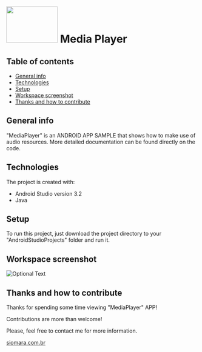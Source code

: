 # <kbd><img src="../master/app/src/main/res/readme-screenshots/mediaplayer_workspace.png" width="135" height="96"/></kbd>  Media Player


## Table of contents
* [General info](#general-info)
* [Technologies](#technologies)
* [Setup](#setup)
* [Workspace screenshot](#workspace-screenshot)
* [Thanks and how to contribute](#thanks-and-how-to-contribute)


## General info
"MediaPlayer" is an ANDROID APP SAMPLE that shows how to make use of audio resources.
More detailed documentation can be found directly on the code.


## Technologies
The project is created with:
* Android Studio version 3.2
* Java


## Setup
To run this project, just download the project directory to your "AndroidStudioProjects" folder and run it.


## Workspace screenshot
![Optional Text](../master/app/src/main/res/readme-screenshots/mediaplayer_workspace.png)


## Thanks and how to contribute
Thanks for spending some time viewing "MediaPlayer" APP!

Contributions are more than welcome!

Please, feel free to contact me for more information.

[siomara.com.br](http://www.siomara.com.br)
